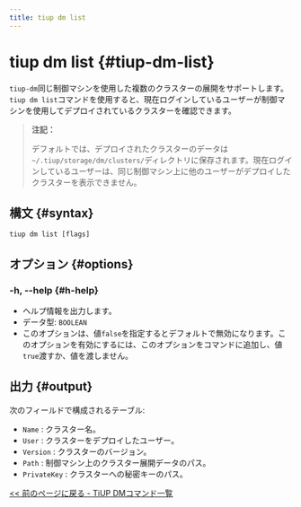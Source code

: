 ```yaml
---
title: tiup dm list
---
```


# tiup dm list {#tiup-dm-list}

`tiup-dm`同じ制御マシンを使用した複数のクラスターの展開をサポートします。 `tiup dm list`コマンドを使用すると、現在ログインしているユーザーが制御マシンを使用してデプロイされているクラスターを確認できます。

> **注記：**
>
> デフォルトでは、デプロイされたクラスターのデータは`~/.tiup/storage/dm/clusters/`ディレクトリに保存されます。現在ログインしているユーザーは、同じ制御マシン上に他のユーザーがデプロイしたクラスターを表示できません。

## 構文 {#syntax}

```shell
tiup dm list [flags]
```

## オプション {#options}

### -h, --help {#h-help}

-   ヘルプ情報を出力します。
-   データ型: `BOOLEAN`
-   このオプションは、値`false`を指定するとデフォルトで無効になります。このオプションを有効にするには、このオプションをコマンドに追加し、値`true`渡すか、値を渡しません。

## 出力 {#output}

次のフィールドで構成されるテーブル:

-   `Name` : クラスター名。
-   `User` : クラスターをデプロイしたユーザー。
-   `Version` : クラスターのバージョン。
-   `Path` : 制御マシン上のクラスター展開データのパス。
-   `PrivateKey` : クラスターへの秘密キーのパス。

[&lt;&lt; 前のページに戻る - TiUP DMコマンド一覧](/tiup/tiup-component-dm.md#command-list)
